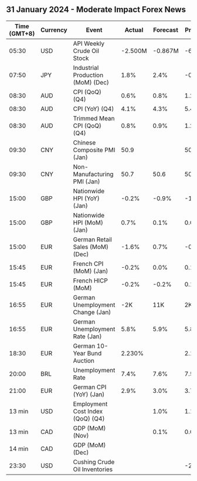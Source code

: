 ## 31 January 2024 - Moderate Impact Forex News

| Time (GMT+8) | Currency | Event | Actual | Forecast | Previous |
|------|----------|-------|--------|----------|----------|
| 05:30 | USD | API Weekly Crude Oil Stock | -2.500M | -0.867M | -6.674M |
| 07:50 | JPY | Industrial Production (MoM) (Dec) | 1.8% | 2.4% | -0.9% |
| 08:30 | AUD | CPI (QoQ) (Q4) | 0.6% | 0.8% | 1.2% |
| 08:30 | AUD | CPI (YoY) (Q4) | 4.1% | 4.3% | 5.4% |
| 08:30 | AUD | Trimmed Mean CPI (QoQ) (Q4) | 0.8% | 0.9% | 1.2% |
| 09:30 | CNY | Chinese Composite PMI (Jan) | 50.9 |  | 50.3 |
| 09:30 | CNY | Non-Manufacturing PMI (Jan) | 50.7 | 50.6 | 50.4 |
| 15:00 | GBP | Nationwide HPI (YoY) (Jan) | -0.2% | -0.9% | -1.8% |
| 15:00 | GBP | Nationwide HPI (MoM) (Jan) | 0.7% | 0.1% | 0.0% |
| 15:00 | EUR | German Retail Sales (MoM) (Dec) | -1.6% | 0.7% | -0.8% |
| 15:45 | EUR | French CPI (MoM) (Jan) | -0.2% | 0.0% | 0.1% |
| 15:45 | EUR | French HICP (MoM) | -0.2% | -0.2% | 0.1% |
| 16:55 | EUR | German Unemployment Change (Jan) | -2K | 11K | 2K |
| 16:55 | EUR | German Unemployment Rate (Jan) | 5.8% | 5.9% | 5.8% |
| 18:30 | EUR | German 10-Year Bund Auction | 2.230% |  | 2.190% |
| 20:00 | BRL | Unemployment Rate | 7.4% | 7.6% | 7.5% |
| 21:00 | EUR | German CPI (YoY) (Jan) | 2.9% | 3.0% | 3.7% |
| 13 min | USD | Employment Cost Index (QoQ) (Q4) |  | 1.0% | 1.1% |
| 13 min | CAD | GDP (MoM) (Nov) |  | 0.1% | 0.0% |
| 14 min | CAD | GDP (MoM) (Dec) |  |  |  |
| 23:30 | USD | Cushing Crude Oil Inventories |  |  | -2.008M |
